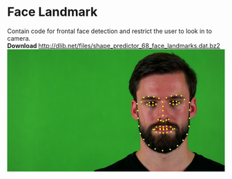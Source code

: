 # Face Landmark
Contain code for frontal face detection and restrict the user to look in to camera.
<br>
<b> Download </b>
<a> http://dlib.net/files/shape_predictor_68_face_landmarks.dat.bz2 </a>
<br>
![output image](assest/output.jpg)
